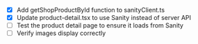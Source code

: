 - [x] Add getShopProductById function to sanityClient.ts
- [x] Update product-detail.tsx to use Sanity instead of server API
- [ ] Test the product detail page to ensure it loads from Sanity
- [ ] Verify images display correctly
